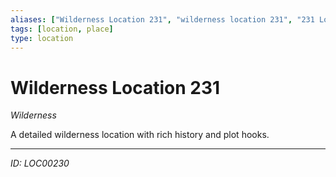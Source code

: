 ```yaml
---
aliases: ["Wilderness Location 231", "wilderness location 231", "231 Location Wilderness"]
tags: [location, place]
type: location
---
```


# Wilderness Location 231

*Wilderness*

A detailed wilderness location with rich history and plot hooks.

---
*ID: LOC00230*